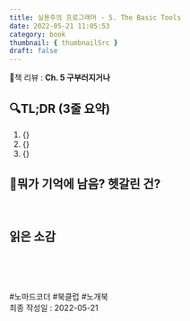 ```yaml
---
title: 실용주의 프로그래머 - 5. The Basic Tools
date: 2022-05-21 11:05:53
category: book
thumbnail: { thumbnailSrc }
draft: false
---
```


📘책 리뷰 : **Ch. 5 구부러지거나**<br>

## 🔍TL;DR (3줄 요약)

1. {}
2. {}
3. {}

## 🤔뭐가 기억에 남음? 헷갈린 건?

&nbsp;

## 읽은 소감

&nbsp;

<br><br> #노마드코더 #북클럽 #노개북<br>
최종 작성일 : 2022-05-21

